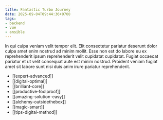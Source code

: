 ```yaml
---
title: Fantastic Turbo Journey
date: 2025-09-04T09:44:36+0700
tags:
- backend
- vue
- ansible
---
```


In qui culpa veniam velit tempor elit. Elit consectetur pariatur deserunt dolor culpa amet enim nostrud ad minim mollit. Esse non est do labore eu ex reprehenderit ipsum reprehenderit velit cupidatat cupidatat. Fugiat occaecat pariatur et ut velit consequat aute est minim nostrud. Proident veniam fugiat amet sit labore sunt nisi duis anim irure pariatur reprehenderit.


- [[expert-advanced]] 
- [[digital-optimal]] 
- [[brilliant-core]] 
- [[productive-foolproof]] 
- [[amazing-solution-easy]] 
- [[alchemy-outsidethebox]] 
- [[magic-smart]] 
- [[tips-digital-method]]